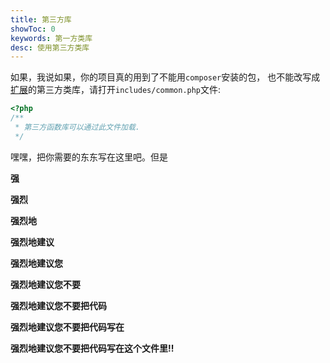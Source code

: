 ```yaml
---
title: 第三方库
showToc: 0
keywords: 第一方类库
desc: 使用第三方类库
---
```


如果，我说如果，你的项目真的用到了不能用`composer`安装的包，
也不能改写成[扩展](extension.md)的第三方类库，请打开`includes/common.php`文件:

```php
<?php
/**
 * 第三方函数库可以通过此文件加载.
 */
```

嘿嘿，把你需要的东东写在这里吧。但是

**强**

**强烈**

**强烈地**

**强烈地建议**

**强烈地建议您**

**强烈地建议您不要**

**强烈地建议您不要把代码**

**强烈地建议您不要把代码写在**

**强烈地建议您不要把代码写在这个文件里!!**